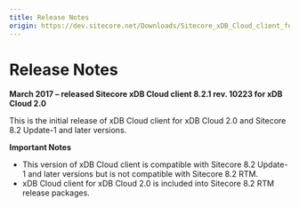 ```yaml
---
title: Release Notes
origin: https://dev.sitecore.net/Downloads/Sitecore_xDB_Cloud_client_for_xDB_Cloud_20/82/Sitecore_xDB_Cloud_client_821_rev_170223_for_xDB_Cloud_20/Release_Notes
---
```


# Release Notes

**March 2017 – released Sitecore xDB Cloud client 8.2.1 rev. 10223 for xDB Cloud 2.0**

This is the initial release of xDB Cloud client for xDB Cloud 2.0 and Sitecore 8.2 Update-1 and later versions.

**Important Notes**

-   This version of xDB Cloud client is compatible with Sitecore 8.2 Update-1 and later versions but is not compatible with Sitecore 8.2 RTM.
-   xDB Cloud client for xDB Cloud 2.0 is included into Sitecore 8.2 RTM release packages.